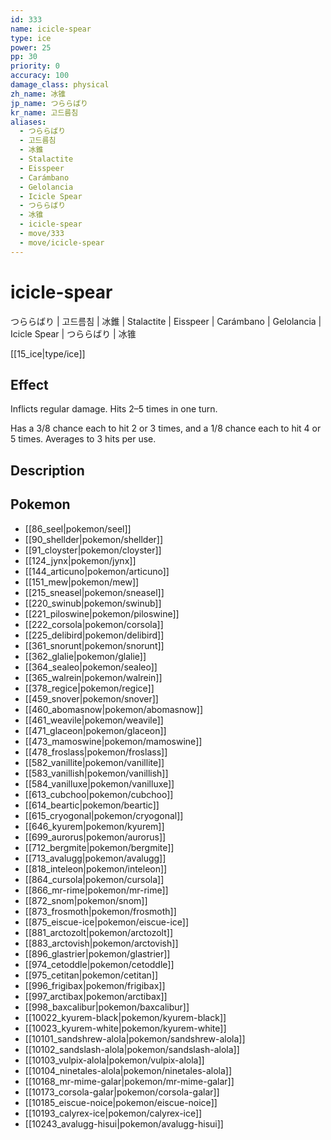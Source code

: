 ```yaml
---
id: 333
name: icicle-spear
type: ice
power: 25
pp: 30
priority: 0
accuracy: 100
damage_class: physical
zh_name: 冰锥
jp_name: つららばり
kr_name: 고드름침
aliases:
  - つららばり
  - 고드름침
  - 冰錐
  - Stalactite
  - Eisspeer
  - Carámbano
  - Gelolancia
  - Icicle Spear
  - つららばり
  - 冰锥
  - icicle-spear
  - move/333
  - move/icicle-spear
---
```

# icicle-spear
    
つららばり | 고드름침 | 冰錐 | Stalactite | Eisspeer | Carámbano | Gelolancia | Icicle Spear | つららばり | 冰锥

[[15_ice|type/ice]]

## Effect

Inflicts regular damage.  Hits 2–5 times in one turn.

Has a 3/8 chance each to hit 2 or 3 times, and a 1/8 chance each to hit 4 or 5 times.  Averages to 3 hits per use.

## Description



## Pokemon

- [[86_seel|pokemon/seel]]
- [[90_shellder|pokemon/shellder]]
- [[91_cloyster|pokemon/cloyster]]
- [[124_jynx|pokemon/jynx]]
- [[144_articuno|pokemon/articuno]]
- [[151_mew|pokemon/mew]]
- [[215_sneasel|pokemon/sneasel]]
- [[220_swinub|pokemon/swinub]]
- [[221_piloswine|pokemon/piloswine]]
- [[222_corsola|pokemon/corsola]]
- [[225_delibird|pokemon/delibird]]
- [[361_snorunt|pokemon/snorunt]]
- [[362_glalie|pokemon/glalie]]
- [[364_sealeo|pokemon/sealeo]]
- [[365_walrein|pokemon/walrein]]
- [[378_regice|pokemon/regice]]
- [[459_snover|pokemon/snover]]
- [[460_abomasnow|pokemon/abomasnow]]
- [[461_weavile|pokemon/weavile]]
- [[471_glaceon|pokemon/glaceon]]
- [[473_mamoswine|pokemon/mamoswine]]
- [[478_froslass|pokemon/froslass]]
- [[582_vanillite|pokemon/vanillite]]
- [[583_vanillish|pokemon/vanillish]]
- [[584_vanilluxe|pokemon/vanilluxe]]
- [[613_cubchoo|pokemon/cubchoo]]
- [[614_beartic|pokemon/beartic]]
- [[615_cryogonal|pokemon/cryogonal]]
- [[646_kyurem|pokemon/kyurem]]
- [[699_aurorus|pokemon/aurorus]]
- [[712_bergmite|pokemon/bergmite]]
- [[713_avalugg|pokemon/avalugg]]
- [[818_inteleon|pokemon/inteleon]]
- [[864_cursola|pokemon/cursola]]
- [[866_mr-rime|pokemon/mr-rime]]
- [[872_snom|pokemon/snom]]
- [[873_frosmoth|pokemon/frosmoth]]
- [[875_eiscue-ice|pokemon/eiscue-ice]]
- [[881_arctozolt|pokemon/arctozolt]]
- [[883_arctovish|pokemon/arctovish]]
- [[896_glastrier|pokemon/glastrier]]
- [[974_cetoddle|pokemon/cetoddle]]
- [[975_cetitan|pokemon/cetitan]]
- [[996_frigibax|pokemon/frigibax]]
- [[997_arctibax|pokemon/arctibax]]
- [[998_baxcalibur|pokemon/baxcalibur]]
- [[10022_kyurem-black|pokemon/kyurem-black]]
- [[10023_kyurem-white|pokemon/kyurem-white]]
- [[10101_sandshrew-alola|pokemon/sandshrew-alola]]
- [[10102_sandslash-alola|pokemon/sandslash-alola]]
- [[10103_vulpix-alola|pokemon/vulpix-alola]]
- [[10104_ninetales-alola|pokemon/ninetales-alola]]
- [[10168_mr-mime-galar|pokemon/mr-mime-galar]]
- [[10173_corsola-galar|pokemon/corsola-galar]]
- [[10185_eiscue-noice|pokemon/eiscue-noice]]
- [[10193_calyrex-ice|pokemon/calyrex-ice]]
- [[10243_avalugg-hisui|pokemon/avalugg-hisui]]

